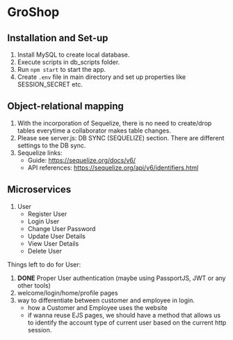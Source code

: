 # GroShop
## Installation and Set-up
1. Install MySQL to create local database. 
2. Execute scripts in db_scripts folder.
3. Run `npm start` to start the app.
4. Create `.env` file in main directory and set up properties like SESSION_SECRET etc.

## Object-relational mapping
1. With the incorporation of Sequelize, there is no need to create/drop tables everytime a collaborator makes table changes. 
2. Please see server.js: DB SYNC (SEQUELIZE) section. There are different settings to the DB sync.
3. Sequelize links: 
    - Guide: https://sequelize.org/docs/v6/
    - API references: https://sequelize.org/api/v6/identifiers.html

## Microservices
1. User
    - Register User
    - Login User
    - Change User Password
    - Update User Details
    - View User Details
    - Delete User

Things left to do for User: 
1. **DONE** Proper User authentication (maybe using PassportJS, JWT or any other tools)
2. welcome/login/home/profile pages
3. way to differentiate between customer and employee in login.
    - how a Customer and Employee uses the website
    - if wanna reuse EJS pages, we should have a method that allows us to identify the account type of current user based on the current http session.



